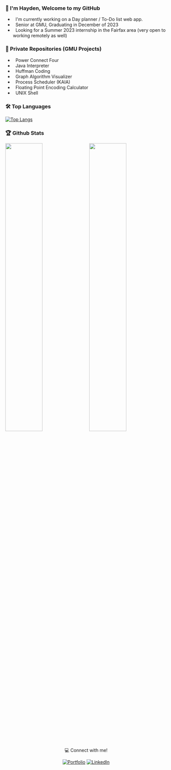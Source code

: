 ### 👋 I'm Hayden, Welcome to my GitHub

- &nbsp; I'm currently working on a Day planner / To-Do list web app.
- &nbsp; Senior at GMU, Graduating in December of 2023
- &nbsp; Looking for a Summer 2023 internship in the Fairfax area (very open to working remotely as well)

### 🔐 Private Repositories (GMU Projects)

- &nbsp; Power Connect Four
- &nbsp; Java Interpreter
- &nbsp; Huffman Coding
- &nbsp; Graph Algorithm Visualizer
- &nbsp; Process Scheduler (KAIA)
- &nbsp; Floating Point Encoding Calculator
- &nbsp; UNIX Shell

### 🛠️ Top Languages

[![Top Langs](https://github-readme-stats.vercel.app/api/top-langs/?username=HansonSoftware&theme=react)](https://github.com/HansonSoftware/github-readme-stats)

### 🏆 Github Stats

<img  src="https://github-readme-stats.vercel.app/api?username=HansonSoftware&count_private=true&show_icons=true&hide_border=true&theme=react" width="48%" align="right" >
<img  src="https://github-readme-streak-stats.herokuapp.com/?user=HansonSoftware&theme=react" width="48%" >

<br>

<p align="center"> 💻 Connect with me! </p>

<p align="center">

<a href="https://haydenhanson.dev/" target="_blank">
<img src="https://img.shields.io/badge/Portfolio-brightgreen" alt="Portfolio" /></a> 

<a href="https://www.linkedin.com/in/hansonhayden/" target="_blank">
<img src="https://img.shields.io/badge/-LinkedIn-%233781da" alt="LinkedIn"/></a>

</p>
